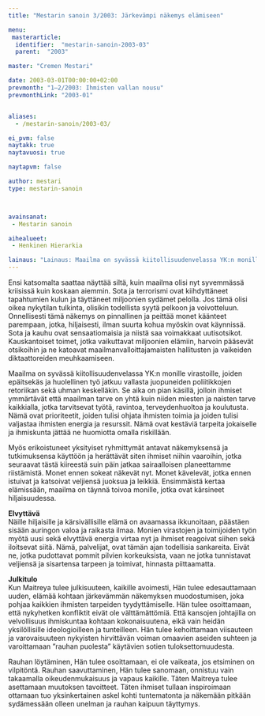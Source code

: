 ```yaml
---
title: "Mestarin sanoin 3/2003: Järkevämpi näkemys elämiseen"

menu:
 masterarticle:
  identifier:  "mestarin-sanoin-2003-03"
  parent:  "2003"

master: "Cremen Mestari"

date: 2003-03-01T00:00:00+02:00
prevmonth: "1–2/2003: Ihmisten vallan nousu"
prevmonthLink: "2003-01"


aliases:
  - /mestarin-sanoin/2003-03/

ei_pvm: false
naytakk: true
naytavuosi: true

naytapvm: false

author: mestari
type: mestarin-sanoin



avainsanat:
 - Mestarin sanoin

aihealueet:
 - Henkinen Hierarkia

lainaus: "Lainaus: Maailma on syvässä kiitollisuudenvelassa YK:n monille virastoille, joiden epäitsekäs ja huolellinen työ jatkuu vallasta juopuneiden poliitikkojen retoriikan sekä uhman keskelläkin. Se aika on pian käsillä, jolloin ihmiset ymmärtävät että maailman tarve on yhtä kuin niiden miesten ja naisten tarve kaikkialla, jotka tarvitsevat työtä, ravintoa, terveydenhuoltoa ja koulutusta. Nämä ovat prioriteetit, joiden tulisi ohjata ihmisten toimia ja joiden tulisi valjastaa ihmisten energia ja resurssit. Nämä ovat kestäviä tarpeita jokaiselle ja ihmiskunta jättää ne huomiotta omalla riskillään."
---
```

<p>Ensi katsomalta saattaa näyttää siltä, kuin maailma olisi nyt syvemmässä kriisissä kuin koskaan aiemmin. Sota ja terrorismi ovat kiihdyttäneet tapahtumien kulun ja täyttäneet miljoonien sydämet pelolla. Jos tämä olisi oikea nykytilan tulkinta, olisikin todellista syytä pelkoon ja voivotteluun. Onnellisesti tämä näkemys on pinnallinen ja peittää monet käänteet parempaan, jotka, hiljaisesti, ilman suurta kohua myöskin ovat käynnissä. Sota ja kauhu ovat sensaatiomaisia ja niistä saa voimakkaat uutisotsikot. Kauskantoiset toimet, jotka vaikuttavat miljoonien elämiin, harvoin pääsevät otsikoihin ja ne katoavat maailmanvalloittajamaisten hallitusten ja vaikeiden diktaattoreiden meuhkaamiseen.</p>
<p>Maailma on syvässä kiitollisuudenvelassa YK:n monille virastoille, joiden epäitsekäs ja huolellinen työ jatkuu vallasta juopuneiden poliitikkojen retoriikan sekä uhman keskelläkin. Se aika on pian käsillä, jolloin ihmiset ymmärtävät että maailman tarve on yhtä kuin niiden miesten ja naisten tarve kaikkialla, jotka tarvitsevat työtä, ravintoa, terveydenhuoltoa ja koulutusta. Nämä ovat prioriteetit, joiden tulisi ohjata ihmisten toimia ja joiden tulisi valjastaa ihmisten energia ja resurssit. Nämä ovat kestäviä tarpeita jokaiselle ja ihmiskunta jättää ne huomiotta omalla riskillään.</p>
<p>Myös erikoistuneet yksityiset ryhmittymät antavat näkemyksensä ja tutkimuksensa käyttöön ja herättävät siten ihmiset niihin vaaroihin, jotka seuraavat tästä kiireestä suin päin jatkaa sairaalloisen planeettamme riistämistä. Monet ennen sokeat näkevät nyt. Monet kävelevät, jotka ennen istuivat ja katsoivat veljiensä juoksua ja leikkiä. Ensimmäistä kertaa elämissään, maailma on täynnä toivoa monille, jotka ovat kärsineet hiljaisuudessa.</p>
<p><strong>Elvyttävä</strong><br>
Näille hiljaisille ja kärsivällisille elämä on avaamassa ikkunoitaan, päästäen sisään auringon valoa ja raikasta ilmaa. Monien virastojen ja toimijoiden työn myötä uusi sekä elvyttävä energia virtaa nyt ja ihmiset reagoivat siihen sekä iloitsevat siitä. Nämä, palvelijat, ovat tämän ajan todellisia sankareita. Eivät ne, jotka pudottavat pommit pilvien korkeuksista, vaan ne jotka tunnistavat veljiensä ja sisartensa tarpeen ja toimivat, hinnasta piittaamatta.</p>
<p><strong>Julkitulo</strong><br>
Kun Maitreya tulee julkisuuteen, kaikille avoimesti, Hän tulee edesauttamaan uuden, elämää kohtaan järkevämmän näkemyksen muodostumisen, joka pohjaa kaikkien ihmisten tarpeiden tyydyttämiselle. Hän tulee osoittamaan, että nykyhetken konfliktit eivät ole välttämättömiä. Että kansojen johtajilla on velvollisuus ihmiskuntaa kohtaan kokonaisuutena, eikä vain heidän yksilöllisille ideologioilleen ja tunteilleen. Hän tulee kehoittamaan viisauteen ja varovaisuuteen nykyisten hirvittävän voiman omaavien aseiden suhteen ja varoittamaan ”rauhan puolesta” käytävien sotien tuloksettomuudesta.</p>
<p>Rauhan löytäminen, Hän tulee osoittamaan, ei ole vaikeata, jos etsiminen on vilpitöntä. Rauhan saavuttaminen, Hän tulee sanomaan, onnistuu vain takaamalla oikeudenmukaisuus ja vapaus kaikille. Täten Maitreya tulee asettamaan muutoksen tavoitteet. Täten ihmiset tullaan inspiroimaan ottamaan tuo yksinkertainen askel kohti tuntematonta ja näkemään pitkään sydämessään olleen unelman ja rauhan kaipuun täyttymys.</p>